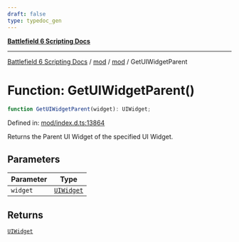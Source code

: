 ```yaml
---
draft: false
type: typedoc_gen
---
```


[**Battlefield 6 Scripting Docs**](../../../_index.md)

***

[Battlefield 6 Scripting Docs](../../../_index.md) / [mod](../../_index.md) / [mod](../_index.md) / GetUIWidgetParent

# Function: GetUIWidgetParent()

```ts
function GetUIWidgetParent(widget): UIWidget;
```

Defined in: [mod/index.d.ts:13864](https://github.com/battlefield-portal-community/portal-docs/blob/6d87e21c5922a3efb03c634dbe98e5fe6e797672/generators/santiago/mod/index.d.ts#L13864)

Returns the Parent UI Widget of the specified UI Widget.

## Parameters

| Parameter | Type |
| ------ | ------ |
| `widget` | [`UIWidget`](../UIWidget/_index.md) |

## Returns

[`UIWidget`](../UIWidget/_index.md)
